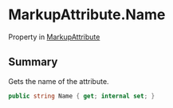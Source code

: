 # MarkupAttribute.Name

Property in [MarkupAttribute](/api/csharp/yarn.markup.markupattribute.md)

## Summary


Gets the name of the attribute.


```csharp
public string Name { get; internal set; }
```

